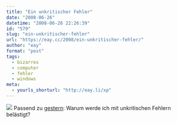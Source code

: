```yaml
---
title: "Ein unkritischer Fehler"
date: "2008-06-26"
datetime: "2008-06-26 22:26:39"
id: "579"
slug: "ein-unkritischer-fehler"
url: "https://eay.cc/2008/ein-unkritischer-fehler/"
author: "eay"
format: "post"
tags:
  - bizarres
  - computer
  - fehler
  - windows
meta:
  - yourls_shorturl: "http://eay.li/xp"
---
```


![](/uploads/2008/unkritik.gif) Passend zu [gestern](//eay.cc/2008/but-that-is-just-the-start-of-the-crap/): Warum werde ich mit unkritischen Fehlern belästigt?
